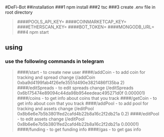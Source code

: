 #DeFi-Bot
##installation 
###1 npm install
###2 tsc
###3 create .env file in root directory
>####POOLS_API_KEY=
>####COINMARKETCAP_KEY=
>####ETHERSCAN_KEY=
>####BOT_TOKEN=
>####MONGODB_URL=
###4 npm start
## using
### use the following commands in telegram
>####/start - to create new user
>####/addCoin - to add coin for tracking and spread change (/addCoin 0xba9d4199fab4f26efe3551d490e3821486f135ba 2)
>####/editSpreads - to edit spreads change (/editSpreads 0x6b175474e89094c44da98b954eedeac495271d0f 0.000001)
>####/coins - to get info about coins that you track
>####/getCoin - to get info about coin that you track
>####/addPool - to add pool for tracking and assets change (/editPool 0x8b6e6e7b5b3801fed2cafd4b22b8a16c2f2db21a 0.2)
>####/editPool - to edit assets change (/editPool 0x8b6e6e7b5b3801fed2cafd4b22b8a16c2f2db21a 0.00001)
>####/funding - to get funding info
>####/gas - to get gas info


